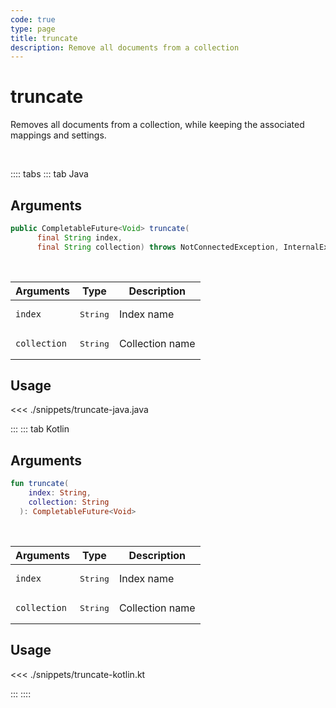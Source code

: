 ```yaml
---
code: true
type: page
title: truncate
description: Remove all documents from a collection
---
```


# truncate

Removes all documents from a collection, while keeping the associated mappings and settings.

<br/>

:::: tabs
::: tab Java

## Arguments

```java
public CompletableFuture<Void> truncate(
      final String index,
      final String collection) throws NotConnectedException, InternalException
```

<br/>

| Arguments    | Type              | Description     |
| ------------ | ----------------- | --------------- |
| `index`      | <pre>String</pre> | Index name      |
| `collection` | <pre>String</pre> | Collection name |

## Usage

<<< ./snippets/truncate-java.java

:::
::: tab Kotlin

## Arguments

```kotlin
fun truncate(
    index: String,
    collection: String
  ): CompletableFuture<Void>
```

<br/>

| Arguments    | Type              | Description     |
| ------------ | ----------------- | --------------- |
| `index`      | <pre>String</pre> | Index name      |
| `collection` | <pre>String</pre> | Collection name |

## Usage

<<< ./snippets/truncate-kotlin.kt

:::
::::
